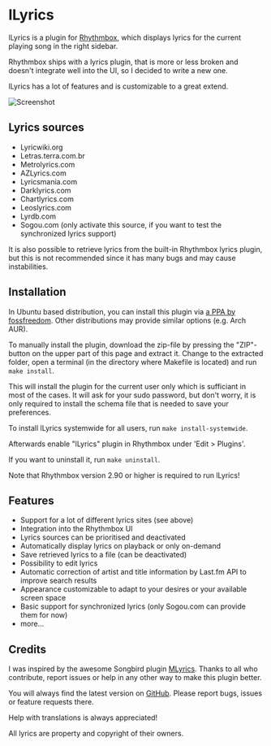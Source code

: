 lLyrics
===============

lLyrics is a plugin for [Rhythmbox](http://projects.gnome.org/rhythmbox/), which displays lyrics for the current playing song in the right sidebar.

Rhythmbox ships with a lyrics plugin, that is more or less broken and doesn't integrate well into the UI, so I decided to write a new one.

lLyrics has a lot of features and is customizable to a great extend.



![Screenshot](http://www.dmo60.de/lLyricsScreenshot.png)




Lyrics sources
---------------

  - Lyricwiki.org
  - Letras.terra.com.br
  - Metrolyrics.com
  - AZLyrics.com
  - Lyricsmania.com
  - Darklyrics.com
  - Chartlyrics.com
  - Leoslyrics.com
  - Lyrdb.com
  - Sogou.com (only activate this source, if you want to test the synchronized lyrics support)
  
It is also possible to retrieve lyrics from the built-in Rhythmbox lyrics plugin, but this is not recommended since it has many bugs and may cause instabilities.




Installation
---------------

In Ubuntu based distribution, you can install this plugin via [a PPA by fossfreedom](https://launchpad.net/~fossfreedom/+archive/rhythmbox-plugins). Other distributions may provide similar options (e.g. Arch AUR).

To manually install the plugin, download the zip-file by pressing the "ZIP"-button on the upper part of this page and extract it.
Change to the extracted folder, open a terminal (in the directory where Makefile is located) and run `make install`. 

This will install the plugin for the current user only which is sufficiant in most of the cases. 
It will ask for your sudo password, but don't worry, it is only required to install the schema file that is needed to save your preferences.

To install lLyrics systemwide for all users, run `make install-systemwide`.

Afterwards enable "lLyrics" plugin in Rhythmbox under 'Edit > Plugins'.

If you want to uninstall it, run `make uninstall`.

Note that Rhythmbox version 2.90 or higher is required to run lLyrics!




Features
---------------
  - Support for a lot of different lyrics sites (see above)
  - Integration into the Rhythmbox UI
  - Lyrics sources can be prioritised and deactivated
  - Automatically display lyrics on playback or only on-demand
  - Save retrieved lyrics to a file (can be deactivated)
  - Possibility to edit lyrics
  - Automatic correction of artist and title information by Last.fm API to improve search results
  - Appearance customizable to adapt to your desires or your available screen space
  - Basic support for synchronized lyrics (only Sogou.com can provide them for now)
  - more...




Credits
---------------

I was inspired by the awesome Songbird plugin [MLyrics](https://github.com/FreeleX/MLyrics).
Thanks to all who contribute, report issues or help in any other way to make this plugin better.

You will always find the latest version on [GitHub](https://github.com/dmo60/lLyrics).
Please report bugs, issues or feature requests there.

Help with translations is always appreciated!

All lyrics are property and copyright of their owners.
